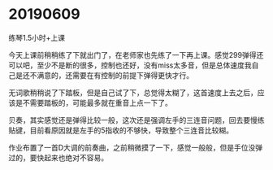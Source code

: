 # 20190609

练琴1.5小时+上课

今天上课前稍稍练了下就出门了，在老师家也先练了一下再上课。感觉299弹得还可以吧，至少不是断的很多，控制也还好，没有miss太多音，但是总体速度我自己是还不满意的，还需要在有控制的前提下弹得更快才行。

无词歌稍稍说了下踏板，但是自己试了下，总觉得太糊了，这首速度上去之后，应该是不需要踏板的，可能最多就在重音上点一下了。

贝奏，其实感觉还是弹得比较一般，这次还是强调左手的三连音问题，回去要慢练贴键，目前看原因就是左手的5指收的不够快，导致整个三连音比较糊。

作业布置了一首D大调的前奏曲，之前稍微摸了一下，感觉一般般，但是手位没弹过的，要快起来也绝对不容易。
